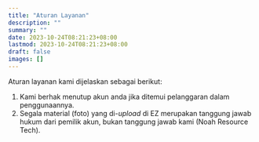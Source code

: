 ```yaml
---
title: "Aturan Layanan"
description: ""
summary: ""
date: 2023-10-24T08:21:23+08:00
lastmod: 2023-10-24T08:21:23+08:00
draft: false
images: []
---
```


Aturan layanan kami dijelaskan sebagai berikut:

1. Kami berhak menutup akun anda jika ditemui pelanggaran dalam penggunaannya.
2. Segala material (foto) yang di-*upload* di EZ merupakan tanggung jawab hukum dari pemilik akun, bukan tanggung jawab kami (Noah Resource Tech).